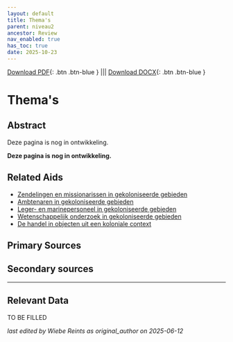 ```yaml
---
layout: default
title: Thema's
parent: niveau2
ancestor: Review
nav_enabled: true
has_toc: true
date: 2025-10-23
--- 
```



[Download PDF](https://raw.githubusercontent.com/colonial-heritage/research-guides-dev/refs/heads/main/EXPORTS/review/PDF/niveau2/Dutch/Themes.pdf){: .btn .btn-blue } |||    [Download DOCX](https://raw.githubusercontent.com/colonial-heritage/research-guides-dev/refs/heads/main/EXPORTS/review/DOCX/niveau2/Dutch/Themes.docx){: .btn .btn-blue }


# Thema's


## Abstract

Deze pagina is nog in ontwikkeling.

**Deze pagina is nog in ontwikkeling.**


## Related Aids

 - [Zendelingen en missionarissen in gekoloniseerde gebieden](published/niveau2/Dutch/ChristianMission_20240326.yml)  
 - [Ambtenaren in gekoloniseerde gebieden](published/niveau2/Dutch/CivilServants_20240320.yml)  
 - [Leger- en marinepersoneel in gekoloniseerde gebieden](published/niveau2/Dutch/MilitaryAndNavy_20240326.yml)  
 - [Wetenschappelijk onderzoek in gekoloniseerde gebieden](published/niveau2/Dutch/Science_20240814.yml)  
 - [De handel in objecten uit een koloniale context](published/niveau2/Dutch/Trade_20240326.yml)  

## Primary Sources

## Secondary sources



---
## Relevant Data 
TO BE FILLED

_last edited by Wiebe Reints as original_author on 2025-06-12_
        